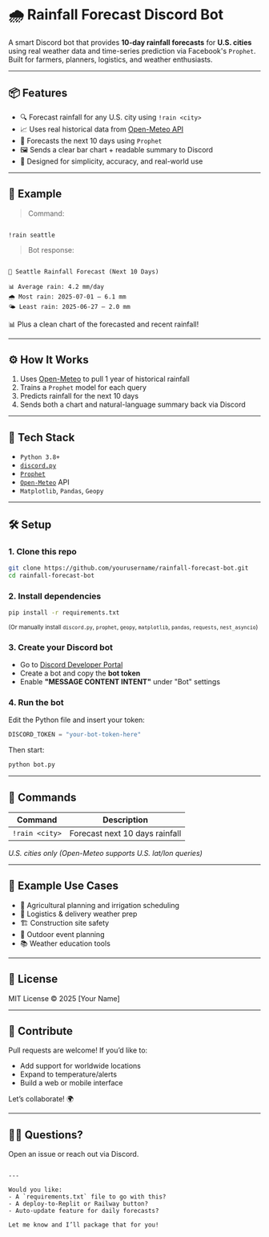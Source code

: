 
# 🌧️ Rainfall Forecast Discord Bot

A smart Discord bot that provides **10-day rainfall forecasts** for **U.S. cities** using real weather data and time-series prediction via Facebook's `Prophet`. Built for farmers, planners, logistics, and weather enthusiasts.

---

## 📦 Features

- 🔍 Forecast rainfall for any U.S. city using `!rain <city>`
- 📈 Uses real historical data from [Open-Meteo API](https://open-meteo.com/)
- 🤖 Forecasts the next 10 days using `Prophet`
- 🖼️ Sends a clear bar chart + readable summary to Discord
- 🧠 Designed for simplicity, accuracy, and real-world use

---

## 🚀 Example

> Command:
```

!rain seattle

```

> Bot response:
```

📍 Seattle Rainfall Forecast (Next 10 Days)

📊 Average rain: 4.2 mm/day
🌧️ Most rain: 2025-07-01 — 6.1 mm
🌤️ Least rain: 2025-06-27 — 2.0 mm

````

📊 Plus a clean chart of the forecasted and recent rainfall!

---

## ⚙️ How It Works

1. Uses [Open-Meteo](https://open-meteo.com/) to pull 1 year of historical rainfall
2. Trains a `Prophet` model for each query
3. Predicts rainfall for the next 10 days
4. Sends both a chart and natural-language summary back via Discord

---

## 🧰 Tech Stack

- `Python 3.8+`
- [`discord.py`](https://github.com/Rapptz/discord.py)
- [`Prophet`](https://facebook.github.io/prophet/)
- [`Open-Meteo`](https://open-meteo.com/) API
- `Matplotlib`, `Pandas`, `Geopy`

---

## 🛠️ Setup

### 1. Clone this repo
```bash
git clone https://github.com/yourusername/rainfall-forecast-bot.git
cd rainfall-forecast-bot
````

### 2. Install dependencies

```bash
pip install -r requirements.txt
```

<sub>(Or manually install `discord.py`, `prophet`, `geopy`, `matplotlib`, `pandas`, `requests`, `nest_asyncio`)</sub>

### 3. Create your Discord bot

* Go to [Discord Developer Portal](https://discord.com/developers/applications)
* Create a bot and copy the **bot token**
* Enable **"MESSAGE CONTENT INTENT"** under "Bot" settings

### 4. Run the bot

Edit the Python file and insert your token:

```python
DISCORD_TOKEN = "your-bot-token-here"
```

Then start:

```bash
python bot.py
```

---

## 💬 Commands

| Command        | Description                    |
| -------------- | ------------------------------ |
| `!rain <city>` | Forecast next 10 days rainfall |

*U.S. cities only (Open-Meteo supports U.S. lat/lon queries)*

---

## 📌 Example Use Cases

* 🌱 Agricultural planning and irrigation scheduling
* 🚛 Logistics & delivery weather prep
* 🏗️ Construction site safety
* 🎉 Outdoor event planning
* 📚 Weather education tools

---

## 📃 License

MIT License © 2025 \[Your Name]

---

## 🤝 Contribute

Pull requests are welcome! If you’d like to:

* Add support for worldwide locations
* Expand to temperature/alerts
* Build a web or mobile interface

Let’s collaborate! 🌍

---

## 🙋‍♂️ Questions?

Open an issue or reach out via Discord.

```

---

Would you like:
- A `requirements.txt` file to go with this?
- A deploy-to-Replit or Railway button?
- Auto-update feature for daily forecasts?

Let me know and I’ll package that for you!
```
